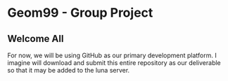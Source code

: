 # Geom99 - Group Project

## Welcome All

For now, we will be using GitHub as our primary development platform. I imagine will download and submit this entire repository as our deliverable so that it may be added to the luna server.
